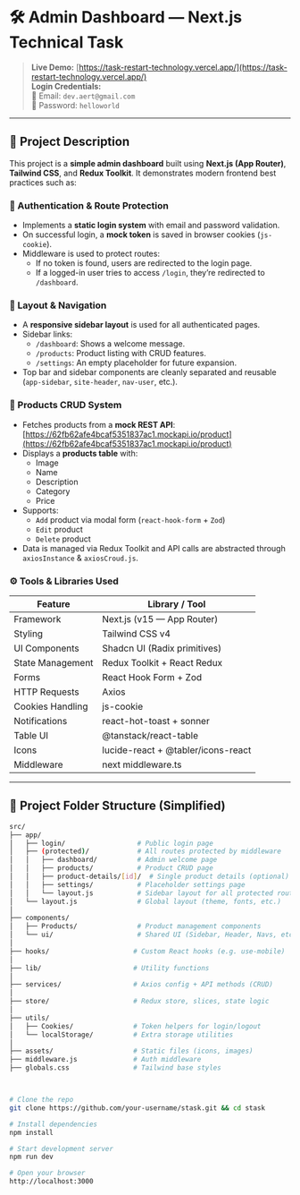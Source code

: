 # 🛠️ Admin Dashboard — Next.js Technical Task

> **Live Demo:** [https://task-restart-technology.vercel.app/](https://task-restart-technology.vercel.app/)  
> **Login Credentials:**  
> 📧 Email: `dev.aert@gmail.com`  
> 🔐 Password: `helloworld`

---

## 📌 Project Description

This project is a **simple admin dashboard** built using **Next.js (App Router)**, **Tailwind CSS**, and **Redux Toolkit**. It demonstrates modern frontend best practices such as:

### 🔐 Authentication & Route Protection

- Implements a **static login system** with email and password validation.
- On successful login, a **mock token** is saved in browser cookies (`js-cookie`).
- Middleware is used to protect routes:
  - If no token is found, users are redirected to the login page.
  - If a logged-in user tries to access `/login`, they’re redirected to `/dashboard`.

### 🧭 Layout & Navigation

- A **responsive sidebar layout** is used for all authenticated pages.
- Sidebar links:
  - `/dashboard`: Shows a welcome message.
  - `/products`: Product listing with CRUD features.
  - `/settings`: An empty placeholder for future expansion.
- Top bar and sidebar components are cleanly separated and reusable (`app-sidebar`, `site-header`, `nav-user`, etc.).

### 🛒 Products CRUD System

- Fetches products from a **mock REST API**:
  [https://62fb62afe4bcaf5351837ac1.mockapi.io/product](https://62fb62afe4bcaf5351837ac1.mockapi.io/product)
- Displays a **products table** with:
  - Image
  - Name
  - Description
  - Category
  - Price
- Supports:
  - `Add` product via modal form (`react-hook-form` + `Zod`)
  - `Edit` product
  - `Delete` product
- Data is managed via Redux Toolkit and API calls are abstracted through `axiosInstance` & `axiosCroud.js`.

### ⚙️ Tools & Libraries Used

| Feature                     | Library / Tool                          |
|----------------------------|------------------------------------------|
| Framework                  | Next.js (v15 — App Router)              |
| Styling                    | Tailwind CSS v4                         |
| UI Components              | Shadcn UI (Radix primitives)            |
| State Management           | Redux Toolkit + React Redux             |
| Forms                      | React Hook Form + Zod                   |
| HTTP Requests              | Axios                                   |
| Cookies Handling           | js-cookie                               |
| Notifications              | react-hot-toast + sonner                |
| Table UI                   | @tanstack/react-table                   |
| Icons                      | lucide-react + @tabler/icons-react      |
| Middleware                 | next middleware.ts                      |

---

## 📁 Project Folder Structure (Simplified)

```bash
src/
├── app/
│   ├── login/                  # Public login page
│   ├── (protected)/            # All routes protected by middleware
│   │   ├── dashboard/          # Admin welcome page
│   │   ├── products/           # Product CRUD page
│   │   ├── product-details/[id]/  # Single product details (optional)
│   │   ├── settings/           # Placeholder settings page
│   │   └── layout.js           # Sidebar layout for all protected routes
│   └── layout.js               # Global layout (theme, fonts, etc.)
│
├── components/
│   ├── Products/               # Product management components
│   └── ui/                     # Shared UI (Sidebar, Header, Navs, etc.)
│
├── hooks/                     # Custom React hooks (e.g. use-mobile)
│
├── lib/                       # Utility functions
│
├── services/                  # Axios config + API methods (CRUD)
│
├── store/                     # Redux store, slices, state logic
│
├── utils/
│   ├── Cookies/               # Token helpers for login/logout
│   └── localStorage/          # Extra storage utilities
│
├── assets/                    # Static files (icons, images)
├── middleware.js              # Auth middleware
├── globals.css                # Tailwind base styles



# Clone the repo
git clone https://github.com/your-username/stask.git && cd stask

# Install dependencies
npm install

# Start development server
npm run dev

# Open your browser
http://localhost:3000
